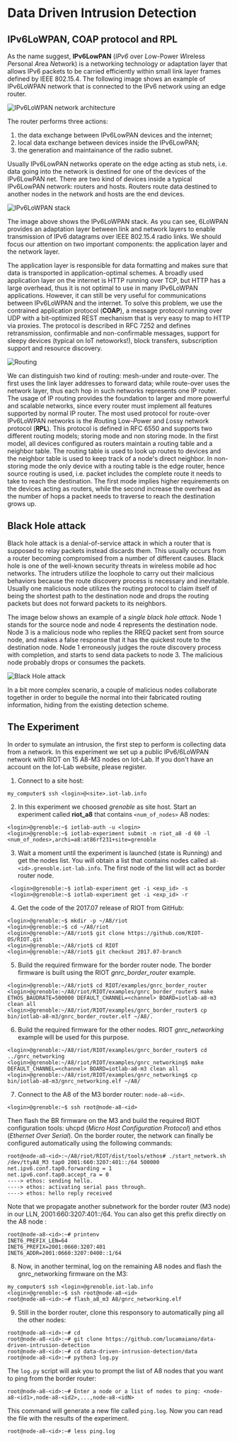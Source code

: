 # Data Driven Intrusion Detection

## IPv6LoWPAN, COAP protocol and RPL
As the name suggest, **IPv6LowPAN** (*IPv6* over *Lo*w-Power *W*ireless *P*ersonal *A*rea *N*etwork) is a networking technology or adaptation layer that allows IPv6 packets to be carried efficiently within small link layer frames defined by IEEE 802.15.4. The following image shows an example of IPv6LoWPAN network that is connected to the IPv6 network using an edge router. 

![IPv6LoWPAN network architecture](images/IPv6LoWPAN_network_architecture.png)

The router performs three actions: 
1. the data exchange between IPv6LowPAN devices and the internet;
2. local data exchange between devices inside the IPv6LowPAN;
3. the generation and maintainance of the radio subnet.

Usually IPv6LowPAN networks operate on the edge acting as stub nets, i.e. data going into the network is destined for one of the devices of the IPv6LowPAN net. There are two kind of devices inside a typical IPv6LowPAN network: routers and hosts. Routers route data destined to another nodes in the network and hosts are the end devices.

![IPv6LoWPAN stack](images/system_stack.png)

The image above shows the IPv6LoWPAN stack. As you can see, 6LoWPAN provides an adaptation layer between link and network layers to enable transmission of IPv6 datagrams over IEEE 802.15.4 radio links. We should focus our attention on two important components: the application layer and the network layer.

The application layer is responsible for data formatting and makes sure that data is transported in application-optimal schemes. A broadly used application layer on the internet is HTTP running over TCP, but HTTP has a large overhead, thus it is not optimal to use in many IPv6LoWPAN applications. However, it can still be very useful for communications between IPv6LoWPAN and the internet. To solve this problem, we use the contrained application protocol (**COAP**), a message protocol running over UDP with a bit-optimized REST mechanism that is very easy to map to HTTP via proxies. The protocol is described in RFC 7252 and defines retransmission, confirmable and non-confirmable messages, support for sleepy devices (typical on IoT netoworks!), block transfers, subscription support and resource discovery. 

![Routing](images/routing.png)

We can distinguish two kind of routing: mesh-under and route-over. The first uses the link layer addresses to forward data; while route-over uses the network layer, thus each hop in such networks represents one IP router. The usage of IP routing provides the foundation to larger and more powerful and scalable networks, since every router must implement all features supported by  normal IP router. The most used protocol for route-over IPv6LoWPAN networks is the *R*outing Low-*P*ower and *L*ossy network protocol (**RPL**). This protocol is defined in RFC 6550 and supports two different routing models; storing mode and non storing mode. In the first model, all devices configured as routers maintain a routing table and a neighbor table. The routing table is used to look up routes to devices and the neighbor table is used to keep track of a node's direct neighbor. In non-storing mode the only device with a routing table is the edge router, hence source routing is used, i.e. packet includes the complete route it needs to take to reach the destination. The first mode implies higher requirements on the devices acting as routers, while the second increase the overhead as the number of hops a packet needs to traverse to reach the destination grows up.


## Black Hole attack

Black hole attack is a denial-of-service attack in which a router that is supposed to relay packets instead discards them. This usually occurs from a router becoming compromised from a number of different causes. Black hole is one of the well-known security threats in wireless mobile ad hoc networks. The intruders utilize the loophole to carry out their malicious behaviors because the route discovery process is necessary and inevitable. Usually one malicious node utilizes the routing protocol to claim itself of being the shortest path to the destination node and drops the routing packets but does not forward packets to its neighbors.  

The image below shows an example of a *single black hole attack*. Node 1 stands for the source node and node 4 represents the destination node. Node 3 is a malicious node who replies the RREQ packet sent from source node, and makes a false response that it has the quickest route to the destination node. Node 1 erroneously judges the route discovery process with completion, and starts to send data packets to node 3. The malicious node probably drops or consumes the packets. 

![Black Hole attack](images/blackhole_attack.png)

In a bit more complex scenario, a couple of malicious nodes collaborate together in order to beguile the normal into their fabricated routing information, hiding from the existing detection scheme.


## The Experiment

In order to symulate an intrusion, the first step to perform is collecting data from a network. In this experiment we set up a public IPv6/6LoWPAN network with RIOT on 15 A8-M3 nodes on Iot-Lab. If you don't have an account on the Iot-Lab website, please register.
1. Connect to a site host:
```
my_computer$ ssh <login>@<site>.iot-lab.info
```
2. In this experiment we choosed *grenoble* as site host. Start an experiment called **riot_a8** that contains `<num_of_nodes>` A8 nodes:
```
<login>@grenoble:~$ iotlab-auth -u <login> 
<login>@grenoble:~$ iotlab-experiment submit -n riot_a8 -d 60 -l <num_of_nodes>,archi=a8:at86rf231+site=grenoble
```
3. Wait a moment until the experiment is launched (state is Running) and get the nodes list. You will obtain a list that contains nodes called `a8-<id>.grenoble.iot-lab.info`. The first node of the list will act as border router node.
```
 <login>@grenoble:~$ iotlab-experiment get -i <exp_id> -s
 <login>@grenoble:~$ iotlab-experiment get -i <exp_id> -r
```
4. Get the code of the 2017.07 release of RIOT from GitHub:
```
<login>@grenoble:~$ mkdir -p ~/A8/riot
<login>@grenoble:~$ cd ~/A8/riot
<login>@grenoble:~/A8/riot$ git clone https://github.com/RIOT-OS/RIOT.git
<login>@grenoble:~/A8/riot$ cd RIOT
<login>@grenoble:~/A8/riot$ git checkout 2017.07-branch
```
5. Build the required firmware for the border router node. The border firmware is built using the RIOT *gnrc_border_router* example.
```
<login>@grenoble:~/A8/riot$ cd RIOT/examples/gnrc_border_router
<login>@grenoble:~/A8/riot/RIOT/examples/gnrc_border_router$ make ETHOS_BAUDRATE=500000 DEFAULT_CHANNEL=<channel> BOARD=iotlab-a8-m3 clean all
<login>@grenoble:~/A8/riot/RIOT/examples/gnrc_border_router$ cp bin/iotlab-a8-m3/gnrc_border_router.elf ~/A8/.
```
6. Build the required firmware for the other nodes. RIOT *gnrc_networking* example will be used for this purpose.
```
<login>@grenoble:~/A8/riot/RIOT/examples/gnrc_border_router$ cd ../gnrc_networking 
<login>@grenoble:~/A8/riot/RIOT/examples/gnrc_networking$ make DEFAULT_CHANNEL=<channel> BOARD=iotlab-a8-m3 clean all
<login>@grenoble:~/A8/riot/RIOT/examples/gnrc_networking$ cp bin/iotlab-a8-m3/gnrc_networking.elf ~/A8/
```
7. Connect to the A8 of the M3 border router: `node-a8-<id>`.
```
<login>@grenoble:~$ ssh root@node-a8-<id>
```
Then flash the BR firmware on the M3 and build the required RIOT configuration tools: uhcpd (*Micro Host Configuration Protocol*) and ethos (*Ethernet Over Serial*).
On the border router, the network can finally be configured automatically using the following commands:
```
root@node-a8-<id>:~/A8/riot/RIOT/dist/tools/ethos# ./start_network.sh /dev/ttyA8_M3 tap0 2001:660:3207:401::/64 500000
net.ipv6.conf.tap0.forwarding = 1
net.ipv6.conf.tap0.accept_ra = 0
----> ethos: sending hello.
----> ethos: activating serial pass through.
----> ethos: hello reply received
```
Note that we propagate another subnetwork for the border router (M3 node) in our LLN, 2001:660:3207:401::/64. You can also get this prefix directly on the A8 node :
```
root@node-a8-<id>:~# printenv
INET6_PREFIX_LEN=64
INET6_PREFIX=2001:0660:3207:401
INET6_ADDR=2001:0660:3207:0400::1/64
```
8. Now, in another terminal, log on the remaining A8 nodes and flash the gnrc_networking firmware on the M3:
```
my_computer$ ssh <login>@grenoble.iot-lab.info
<login>@grenoble:~$ ssh root@node-a8-<id>
root@node-a8-<id>:~# flash_a8_m3 A8/gnrc_networking.elf
```
9. Still in the border router, clone this responsory to automatically ping all the other nodes:
```
root@node-a8-<id>:~# cd
root@node-a8-<id>:~# git clone https://github.com/lucamaiano/data-driven-intrusion-detection
root@node-a8-<id>:~# cd data-driven-intrusion-detection/data
root@node-a8-<id>:~# python3 log.py
```
The `log.py` script will ask you to prompt the list of A8 nodes that you want to ping from the border router:
```
root@node-a8-<id>:~# Enter a node or a list of nodes to ping: <node-a8-<id1>,node-a8-<id2>,...,node-a8-<idN>
```
This command will generate a new file called `ping.log`. Now you can read the file with the results of the experiment.
```
root@node-a8-<id>:~# less ping.log
```










